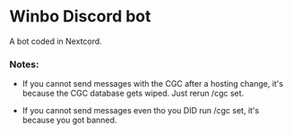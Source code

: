 # Winbo Discord bot
A bot coded in Nextcord.

### Notes:

- If you cannot send messages with the CGC after a hosting change, it's because the CGC database gets wiped. Just rerun /cgc set.

- If you cannot send messages even tho you DID run /cgc set, it's because you got banned.
